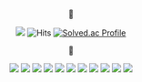 <div align="center">
  <p>🌻</p>

  <a href="https://www.instagram.com/wkyu_88/" target="_blank"><img src="https://img.shields.io/badge/Instagram-E4405F?style=flat&logo=Instagram&logoColor=white"></a>  <span>![Hits](https://hits.seeyoufarm.com/api/count/incr/badge.svg?url=https%3A%2F%2Fgithub.com%2Fwkkyu088&count_bg=%23F7C845&title_bg=%23343434&icon=&icon_color=%23E7E7E7&title=hits&edge_flat=false)</span>  <span>[![Solved.ac Profile](http://mazassumnida.wtf/api/mini/generate_badge?boj=dnjsrbwls)](https://solved.ac/dnjsrbwls)</span>
  
</div>
<div align="center">
  <p>🌻</p>  
  
  <img src="https://img.shields.io/badge/React-61DAFB?style=for-the-badge&logo=React&logoColor=white">
  <img src="https://img.shields.io/badge/JavaScript-F7DF1E?style=for-the-badge&logo=JavaScript&logoColor=black">
  <img src="https://img.shields.io/badge/Python-3776AB?style=for-the-badge&logo=Python&logoColor=white">
  <img src="https://img.shields.io/badge/C-A8B9CC?style=for-the-badge&logo=C&logoColor=white">
  <img src="https://img.shields.io/badge/C++-00599C?style=for-the-badge&logo=C%2B%2B&logoColor=white">
  <img src="https://img.shields.io/badge/HTML5-E34F26?style=for-the-badge&logo=HTML5&logoColor=white">
  <img src="https://img.shields.io/badge/CSS3-1572B6?style=for-the-badge&logo=CSS3&logoColor=white">
  <img src="https://img.shields.io/badge/Node.js-339933?style=for-the-badge&logo=Node.js&logoColor=white">
  <img src="https://img.shields.io/badge/MySQL-4479A1?style=for-the-badge&logo=MySQL&logoColor=white">
  <img src="https://img.shields.io/badge/Flutter-02569B?style=for-the-badge&logo=Flutter&logoColor=white">
  <img src="https://img.shields.io/badge/Firebase-FFCA28?style=for-the-badge&logo=Firebase&logoColor=black">
  
</div>
